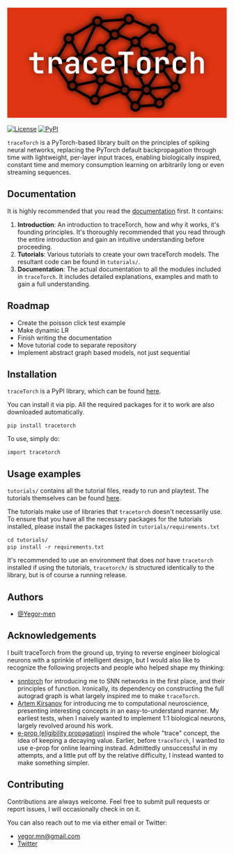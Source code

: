 ![traceTorch Banner](media/tracetorch_banner.png)

[![License](https://img.shields.io/badge/License-Apache%202.0-purple.svg)](https://www.apache.org/licenses/LICENSE-2.0)
[![PyPI](https://img.shields.io/badge/PyPI-v0.2.0-blue.svg)](https://pypi.org/project/tracetorch/)

``traceTorch`` is a PyTorch-based library built on the principles of spiking neural networks, replacing the PyTorch
default backpropagation through time with lightweight, per-layer input traces, enabling biologically inspired, constant
time and memory consumption learning on arbitrarily long or even streaming sequences.

## Documentation

It is highly recommended that you read the [documentation](https://yegor-men.github.io/tracetorch/) first. It contains:

1. **Introduction**: An introduction to traceTorch, how and why it works, it's founding principles. It's thoroughly
   recommended that you read through the entire introduction and gain an intuitive understanding before proceeding.
2. **Tutorials**: Various tutorials to create your own traceTorch models. The resultant code can be found in
   `tutorials/`.
3. **Documentation**: The actual documentation to all the modules included in `traceTorch`. It includes detailed
   explanations, examples and math to gain a full understanding.

## Roadmap

- Create the poisson click test example
- Make dynamic LR
- Finish writing the documentation
- Move tutorial code to separate repository
- Implement abstract graph based models, not just sequential

## Installation

``traceTorch`` is a PyPI library, which can be found [here](https://pypi.org/project/tracetorch/).

You can install it via pip. All the required packages for it to work are also downloaded automatically.

```
pip install tracetorch
```

To use, simply do:

```
import tracetorch
```

## Usage examples

`tutorials/` contains all the tutorial files, ready to run and playtest. The tutorials themselves can be found
[here](https://yegor-men.github.io/tracetorch/tutorials/index.html).

The tutorials make use of libraries that ``tracetorch`` doesn't necessarily use. To ensure that you have all the
necessary packages for the tutorials installed, please install the packages listed in `tutorials/requirements.txt`

```
cd tutorials/
pip install -r requirements.txt
```

It's recommended to use an environment that does _not_ have ``tracetorch`` installed if using the tutorials,
``tracetorch/`` is structured identically to the library, but is of course a running release.

## Authors

- [@Yegor-men](https://github.com/Yegor-men)

## Acknowledgements

I built traceTorch from the ground up, trying to reverse engineer biological neurons with a sprinkle of intelligent
design, but I would also like to recognize the following projects and people who helped shape my thinking:

- [snntorch](https://github.com/jeshraghian/snntorch) for introducing me to SNN networks in the first place, and their
  principles of function. Ironically, its dependency on constructing the full autograd graph is what largely inspired me
  to make ``traceTorch``.
- [Artem Kirsanov](https://www.youtube.com/@ArtemKirsanov) for introducing me to computational neuroscience, presenting
  interesting concepts in an easy-to-understand manner. My earliest tests, when I naively wanted to implement 1:1
  biological neurons, largely revolved around his work.
- [e-prop (eligibility propagation)](https://www.biorxiv.org/content/biorxiv/early/2020/04/16/738385.full.pdf) inspired
  the whole "trace" concept, the idea of keeping a decaying value. Earlier, before ``traceTorch``, I wanted to use
  e-prop for online learning instead. Admittedly unsuccessful in my attempts, and a little put off by the relative
  difficulty, I instead wanted to make something simpler.

## Contributing

Contributions are always welcome. Feel free to submit pull requests or report issues, I will occasionally check in on
it.

You can also reach out to me via either email or Twitter:

- yegor.mn@gmail.com
- [Twitter](https://x.com/Yegor_Men)
